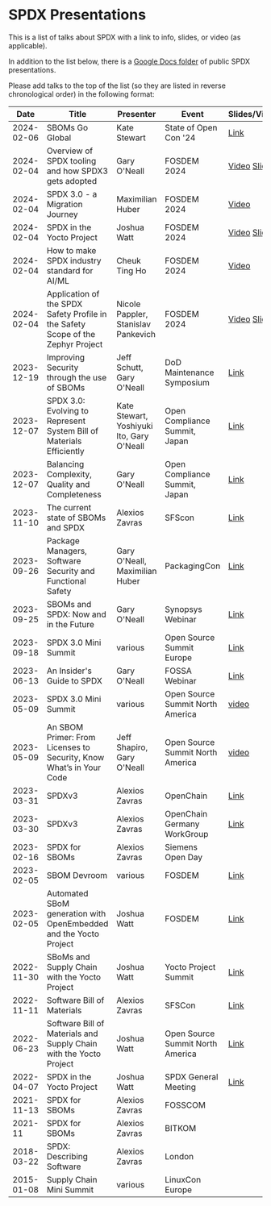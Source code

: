 # SPDX Presentations

This is a list of talks about SPDX with a link to info, slides, or video (as applicable).

In addition to the list below, there is a [Google Docs folder](https://drive.google.com/drive/u/0/folders/1VUrWPp7Xk1UtXz_QGS1bLNndBxq9NVgh) of public SPDX presentations.

Please add talks to the top of the list (so they are listed in reverse chronological order) in the following format:

| Date | Title | Presenter | Event | Slides/Video |
|--|--|--|--|--|
| 2024-02-06 | SBOMs Go Global | Kate Stewart | State of Open Con '24 | [Link](https://static.sched.com/hosted_files/stateofopencon2024/2a/FINAL%2020240206-SOOCon%20-%20SBOMs%20go%20global.pdf) |
| 2024-02-04 | Overview of SPDX tooling and how SPDX3 gets adopted |Gary O'Neall | FOSDEM 2024 | [Video](https://video.fosdem.org/2024/k4401/fosdem-2024-3172-spdx-3-0-a-migration-journey.mp4) [Slides](https://fosdem.org/2024/events/attachments/fosdem-2024-3172-spdx-3-0-a-migration-journey/slides/22530/SPDX_3_0_-_a_migration_journey_ez1JkmI.pdf) |
| 2024-02-04 | SPDX 3.0 - a Migration Journey | Maximilian Huber | FOSDEM 2024 | [Video](https://video.fosdem.org/2024/k4401/fosdem-2024-3096-overview-of-spdx-tooling-and-how-spdx3-gets-adopted.mp4) |
| 2024-02-04 | SPDX in the Yocto Project | Joshua Watt | FOSDEM 2024 | [Video](https://video.fosdem.org/2024/k4401/fosdem-2024-3318-spdx-in-the-yocto-project.mp4) [Slides](https://fosdem.org/2024/events/attachments/fosdem-2024-3318-spdx-in-the-yocto-project/slides/22687/SPDX_3_in_the_Yocto_Project-1_UQckJA7.pdf) |
| 2024-02-04 | How to make SPDX industry standard for AI/ML | Cheuk Ting Ho | FOSDEM 2024 | [Video](https://video.fosdem.org/2024/k4401/fosdem-2024-3169-how-to-make-spdx-industry-standard-for-ai-ml.mp4) |
| 2024-02-04 | Application of the SPDX Safety Profile in the Safety Scope of the Zephyr Project | Nicole Pappler, Stanislav Pankevich | FOSDEM 2024 | [Video](https://video.fosdem.org/2024/k4401/fosdem-2024-3211-application-of-the-spdx-safety-profile-in-the-safety-scope-of-the-zephyr-project.mp4) [Slides](https://fosdem.org/2024/events/attachments/fosdem-2024-3211-application-of-the-spdx-safety-profile-in-the-safety-scope-of-the-zephyr-project/slides/22714/SPDX_Safety_Profile_-_Zephyr_StrictDoc_Example_4BSSrzW.pdf) |
| 2023-12-19 | Improving Security through the use of SBOMs | Jeff Schutt, Gary O'Neall | DoD Maintenance Symposium | [Link](https://docs.google.com/presentation/d/16tBgUMvTEvBufRgpbszHdO-2BEeqAegiHq5dIyAUYdE) |
| 2023-12-07 | SPDX 3.0: Evolving to Represent System Bill of Materials Efficiently | Kate Stewart, Yoshiyuki Ito, Gary O'Neall | Open Compliance Summit, Japan | [Link](https://static.sched.com/hosted_files/ocs2023/2c/Open%20Compliance%20Summit%20%20-%20SPDX%203.0.pdf) |
| 2023-12-07 | Balancing Complexity, Quality and Completeness | Gary O'Neall | Open Compliance Summit, Japan | [Link](https://static.sched.com/hosted_files/ocs2023/01/Compliance%20Summit%20Balancing%20Complexity%2C%20Quality%20and%20Completeness.pdf) |
| 2023-11-10 | The current state of SBOMs and SPDX | Alexios Zavras | SFScon | [Link](https://www.sfscon.it/talks/the-current-state-of-sboms-and-spdx/) |
| 2023-09-26 | Package Managers, Software Security and Functional Safety | Gary O'Neall, Maximilian Huber | PackagingCon | [Link](https://www.youtube.com/watch?v=q6AMZuzlpHo&list=PLl386dCR5QGTElF3MbltCJupNG1lHK4Nr&index=28) |
| 2023-09-25 | SBOMs and SPDX: Now and in the Future | Gary O'Neall | Synopsys Webinar | [Link]([https://docs.google.com/presentation/d/1luX6E2GXAsq2-17eY4Gn_CvVX_knrNp7XOnjnUZJbbc](https://www.brighttalk.com/webcast/13983/600352)) |
| 2023-09-18 | SPDX 3.0 Mini Summit | various | Open Source Summit Europe | [Link](https://www.youtube.com/playlist?list=PLbzoR-pLrL6qc2MGUC1p1EYUTk7EOuB9i) |
| 2023-06-13 | An Insider's Guide to SPDX | Gary O'Neall | FOSSA Webinar | [Link](https://www.brighttalk.com/webcast/17752/584752) |
| 2023-05-09 | SPDX 3.0 Mini Summit | various | Open Source Summit North America | [video](https://www.youtube.com/watch?v=-_6C8EG0pTA&list=PLbzoR-pLrL6osxY8Ao02UdjFIYux9I-Qi&index=331) |
| 2023-05-09 | An SBOM Primer: From Licenses to Security, Know What’s in Your Code | Jeff Shapiro, Gary O'Neall | Open Source Summit North America | [video](https://www.youtube.com/watch?v=IbGc4nIn_ao&list=PLbzoR-pLrL6osxY8Ao02UdjFIYux9I-Qi&index=123&t=57s)
| 2023-03-31 | SPDXv3 | Alexios Zavras | OpenChain | [Link](https://www.openchainproject.org/news/2023/03/31/webinar-50) |
| 2023-03-30 | SPDXv3 | Alexios Zavras | OpenChain Germany WorkGroup | [Link](https://www.openchainproject.org/news/2023/04/28/openchain-germany-work-group-meeting-2023-03-30-recording) |
| 2023-02-16 | SPDX for SBOMs | Alexios Zavras | Siemens Open Day | |
| 2023-02-05 | SBOM Devroom | various | FOSDEM | [Link](https://fosdem.org/2023/schedule/track/software_bill_of_materials/) |
| 2023-02-05 | Automated SBoM generation with OpenEmbedded and the Yocto Project | Joshua Watt | FOSDEM | [Link](https://youtu.be/Q5UQUM6zxVU) |
| 2022-11-30 | SBoMs and Supply Chain with the Yocto Project | Joshua Watt | Yocto Project Summit | [Link](https://youtu.be/h6PRf4zxnR4) |
| 2022-11-11 | Software Bill of Materials | Alexios Zavras | SFSCon | [Link](https://www.sfscon.it/talks/software-bills-of-materials-sbom/) |
| 2022-06-23 | Software Bill of Materials and Supply Chain with the Yocto Project | Joshua Watt | Open Source Summit North America | [Link](https://youtu.be/6zms_qGmVqg) |
| 2022-04-07 | SPDX in the Yocto Project | Joshua Watt | SPDX General Meeting | [Link](https://youtu.be/8X5PWa7A6pY) |
| 2021-11-13 | SPDX for SBOMs | Alexios Zavras | FOSSCOM  | |
| 2021-11  | SPDX for SBOMs | Alexios Zavras | BITKOM | |
| 2018-03-22 | SPDX: Describing Software | Alexios Zavras | London | |
| 2015-01-08 | Supply Chain Mini Summit | various | LinuxCon Europe | |

